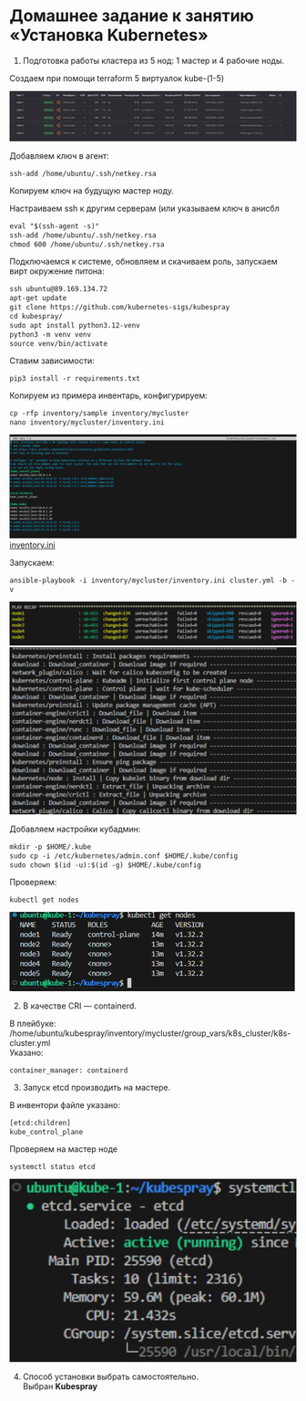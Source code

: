 # Домашнее задание к занятию «Установка Kubernetes»

1. Подготовка работы кластера из 5 нод: 1 мастер и 4 рабочие ноды.

Создаем при помощи terraform 5 виртуалок
kube-(1-5)  

![результат](./images/1-1.png)  

Добавляем ключ в агент:

```
ssh-add /home/ubuntu/.ssh/netkey.rsa  
```

Копируем ключ на будущую мастер ноду.

Настраиваем ssh к другим серверам (или указываем ключ в анисбл

```
eval "$(ssh-agent -s)"  
ssh-add /home/ubuntu/.ssh/netkey.rsa  
chmod 600 /home/ubuntu/.ssh/netkey.rsa  
```

Подключаемся к системе, обновляем и скачиваем роль, запускаем вирт окружение питона:

```
ssh ubuntu@89.169.134.72  
apt-get update   
git clone https://github.com/kubernetes-sigs/kubespray  
cd kubespray/  
sudo apt install python3.12-venv 
python3 -m venv venv  
source venv/bin/activate  
```

Ставим зависимости:  

```
pip3 install -r requirements.txt  
```

Копируем из примера инвентарь, конфигурируем:  

```
cp -rfp inventory/sample inventory/mycluster
nano inventory/mycluster/inventory.ini
```

![результат](./images/1-2.png)  
[inventory.ini](./files/inventory.ini)  

Запускаем:  

```
ansible-playbook -i inventory/mycluster/inventory.ini cluster.yml -b -v  
```

![результат](./images/1-3.1.png)  
![результат](./images/1-3.2.png)  

Добавляем настройки кубадмин:  

```
mkdir -p $HOME/.kube
sudo cp -i /etc/kubernetes/admin.conf $HOME/.kube/config
sudo chown $(id -u):$(id -g) $HOME/.kube/config
```

Проверяем:  

```
kubectl get nodes
```

![результат](./images/1-4.png)  

2. В качестве CRI — containerd.  

В плейбуке:  
/home/ubuntu/kubespray/inventory/mycluster/group_vars/k8s_cluster/k8s-cluster.yml  
Указано:  

```
container_manager: containerd  
```  

3. Запуск etcd производить на мастере.  

В инвентори файле указано:  

```
[etcd:children]
kube_control_plane
```

Проверяем на мастер ноде  

```
systemctl status etcd
```

![результат](./images/1-5.png)  

4. Способ установки выбрать самостоятельно.  
Выбран **Kubespray**
